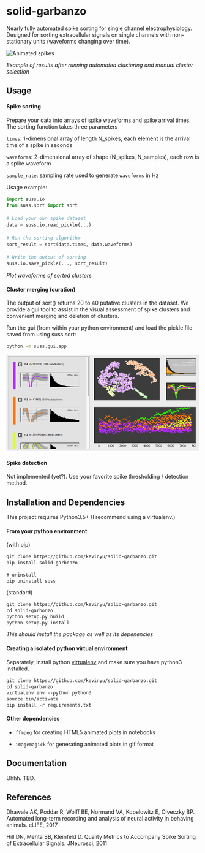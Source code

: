 # solid-garbanzo

Nearly fully automated spike sorting for single channel electrophysiology. Designed for sorting extracellular signals on single channels with non-stationary units (waveforms changing over time).

![Animated spikes](static/animated-2d.gif)

*Example of results after running automated clustering and manual cluster selection*

## Usage

#### Spike sorting

Prepare your data into arrays of spike waveforms and spike arrival times. The sorting function takes three parameters

`times`: 1-dimensional array of length N\_spikes, each element is the arrival time of a spike in seconds

`waveforms`: 2-dimensional array of shape (N\_spikes, N\_samples), each row is a spike waveform

`sample_rate`: sampling rate used to generate `waveforms` in Hz

Usage example:

```python
import suss.io
from suss.sort import sort

# Load your own spike dataset
data = suss.io.read_pickle(...)

# Run the sorting algorithm
sort_result = sort(data.times, data.waveforms)

# Write the output of sorting
suss.io.save_pickle(..., sort_result)
```
*Plot waveforms of sorted clusters*

#### Cluster merging (curation)

The output of sort() returns 20 to 40 putative clusters in the dataset. We provide a gui tool to assist in the visual assessment of spike clusters and convenient merging and deletion of clusters.

Run the gui (from within your python environment) and load the pickle file saved from using suss.sort:

```bash
python -m suss.gui.app
```

![SUSS Viewer GUI](static/suss-viewer.png)

#### Spike detection

Not implemented (yet?). Use your favorite spike thresholding / detection method.  

## Installation and Dependencies

This project requires Python3.5+ (I recommend using a virtualenv.)

#### From your python environment

(with pip)
```
git clone https://github.com/kevinyu/solid-garbanzo.git
pip install solid-garbonzo

# uninstall
pip uninstall suss
```

(standard)
```
git clone https://github.com/kevinyu/solid-garbanzo.git
cd solid-garbonzo
python setup.py build
python setup.py install
```
*This should install the package as well as its depenencies*

#### Creating a isolated python virtual environment

Separately, install python [virtualenv](https://virtualenv.pypa.io/en/stable/installation/) and make sure you have python3 installed.

```
git clone https://github.com/kevinyu/solid-garbanzo.git
cd solid-garbanzo
virtualenv env --python python3
source bin/activate
pip install -r requirements.txt
```

#### Other dependencies

* `ffmpeg` for creating HTML5 animated plots in notebooks

* `imagemagick` for generating animated plots in gif format

## Documentation

Uhhh. TBD.

## References

Dhawale AK, Poddar R, Wolff BE, Normand VA, Kopelowitz E, Olveczky BP. Automated long-term recording and analysis of neural activity in behaving animals. eLIFE, 2017

Hill DN, Mehta SB, Kleinfeld D. Quality Metrics to Accompany Spike Sorting of Extracellular Signals. JNeurosci, 2011
